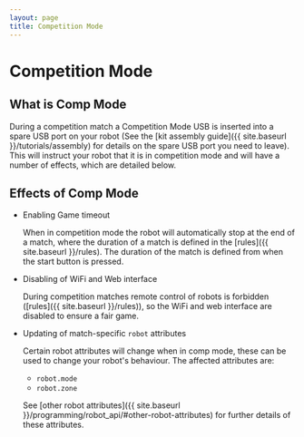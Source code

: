```yaml
---
layout: page
title: Competition Mode
---
```


# Competition Mode


## What is Comp Mode

During a competition match a Competition Mode USB is inserted into a spare USB port on your robot (See the [kit assembly guide]({{ site.baseurl }}/tutorials/assembly) for details on the spare USB port you need to leave).
This will instruct your robot that it is in competition mode and will have a number of effects, which are detailed below.


## Effects of Comp Mode

* Enabling Game timeout

    When in competition mode the robot will automatically stop at the end of a match, where the duration of a match is defined in the [rules]({{ site.baseurl }}/rules).
    The duration of the match is defined from when the start button is pressed.

* Disabling of WiFi and Web interface

    During competition matches remote control of robots is forbidden ([rules]({{ site.baseurl }}/rules)), so the WiFi and web interface are disabled to ensure a fair game.

* Updating of match-specific `robot` attributes

    Certain robot attributes will change when in comp mode, these can be used to change your robot's behaviour.
    The affected attributes are:

    - `robot.mode`
    - `robot.zone`

    See [other robot attributes]({{ site.baseurl }}/programming/robot_api/#other-robot-attributes) for further details of these attributes.
